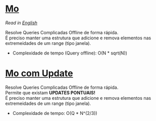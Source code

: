 # [Mo](mo.cpp)

*Read in [English](README.en.md)*

Resolve Queries Complicadas Offline de forma rápida.  
É preciso manter uma estrutura que adicione e remova elementos nas extremeidades de um range (tipo janela).

- Complexidade de tempo (Query offline): O(N * sqrt(N))

# [Mo com Update](mo_update.cpp)

Resolve Queries Complicadas Offline de forma rápida.   
Permite que existam **UPDATES PONTUAIS!**  
É preciso manter uma estrutura que adicione e remova elementos nas extremeidades de um range (tipo janela).

- Complexidade de tempo: O(Q * N^(2/3))
